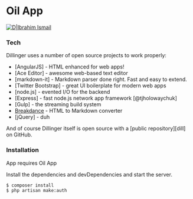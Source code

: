 # Oil App

[![D|Ibrahim Ismail](https://cldup.com/dTxpPi9lDf.thumb.png)](https://nodesource.com/products/nsolid)







### Tech

Dillinger uses a number of open source projects to work properly:

* [AngularJS] - HTML enhanced for web apps!
* [Ace Editor] - awesome web-based text editor
* [markdown-it] - Markdown parser done right. Fast and easy to extend.
* [Twitter Bootstrap] - great UI boilerplate for modern web apps
* [node.js] - evented I/O for the backend
* [Express] - fast node.js network app framework [@tjholowaychuk]
* [Gulp] - the streaming build system
* [Breakdance](http://breakdance.io) - HTML to Markdown converter
* [jQuery] - duh

And of course Dillinger itself is open source with a [public repository][dill]
 on GitHub.

### Installation

App requires Oil App 

Install the dependencies and devDependencies and start the server.

```sh
$ composer install
$ php artisan make:auth

```

